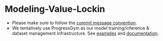 # Modeling-Value-Lockin

- Please make sure to follow the [commit message convention](https://www.conventionalcommits.org/en/v1.0.0/).
- We tentatively use ProgressGym as our model training/inference & dataset management infrastructure. See [examples](https://github.com/PKU-Alignment/ProgressGym/tree/main/examples/abstractions) and [documentation](https://pku-alignment.github.io/ProgressGym/).
